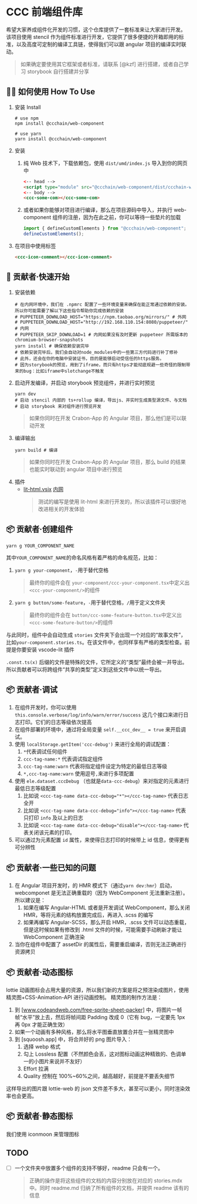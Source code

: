 # CCC 前端组件库

希望大家养成组件化开发的习惯，这个仓库提供了一套标准来让大家进行开发。
该项目使用 stencil 作为组件标准进行开发，它提供了很多便捷的开箱即用的标准，以及高度可定制的编译工具链，使得我们可以跟 angular 项目的编译实时联动。

> 如果确定要使用其它框架或者标准，请联系 [@kzf] 进行搭建，或者自己学习 storybook 自行搭建并分享

## 👩‍💻 如何使用 How To Use

1. 安装 Install

   ```shell
   # use npm
   npm install @ccchain/web-component

   # use yarn
   yarn install @ccchain/web-component
   ```

1. 安装

   1. 纯 Web 技术下，下载依赖包，使用 `dist/umd/index.js` 导入到你的网页中

      ```html
      <-- head -->
      <script type="module" src="@ccchain/web-component/dist/ccchain-web-component/ccchain-web-component.esm.js" />
      <-- body -->
      <ccc-some-com></ccc-some-com>
      ```

   1. 或者如果你能够对项目进行编译，那么在项目源码中导入，并执行 web-component 组件的注册，因为在此之前，你可以等待一些垫片的加载

      ```ts
      import { defineCustomElements } from "@ccchain/web-component";
      defineCustomElements();
      ```

1. 在项目中使用标签

   ```html
   <ccc-icon-comment></ccc-icon-comment>
   ```

## 🚀 贡献者·快速开始

1. 安装依赖
   ```shell
   # 在内网环境中，我们在 .npmrc 配置了一些环境变量来确保在能正常通过依赖的安装。所以你可能需要了解以下这些指令帮助你完成依赖的安装
   # PUPPETEER_DOWNLOAD_HOST="https://npm.taobao.org/mirrors/" # 外网
   # PUPPETEER_DOWNLOAD_HOST="http://192.168.110.154:8080/puppeteer/" # 内网
   # PUPPETEER_SKIP_DOWNLOAD=1 # 内网如果没有及时更新 puppeteer 所需版本的 chromium-browser-snapshots
   yarn install # 确保依赖安装完毕
   # 依赖安装完毕后，我们会自动对node_modules中的一些第三方代码进行补丁修补
   # 此外，还会在你的电脑中安装证书，目的是能够启动受信任的https服务。
   # 因为storybook的预览，用到了iframe，而只有https才能彻底规避一些奇怪的限制带来的bug：比如iframe中slotchange不触发
   ```
2. 启动开发编译，并启动 storybook 预览组件，并进行实时预览
   ```shell
   yarn dev
   # 启动 stencil 内部的 ts+rollup 编译，导出js、并实时生成类型源文件、与文档
   # 启动 storybook 来对组件进行预览开发
   ```
   > 如果你同时在开发 Crabon-App 的 Angular 项目，那么他们是可以联动开发
3. 编译输出
   ```shell
   yarn build # 编译
   ```
   > 如果你同时在开发 Crabon-App 的 Angular 项目，那么 build 的结果也能实时联动到 angular 项目中进行预览
4. 插件
   - [lit-html.vsix](https://marketplace.visualstudio.com/items?itemName=bierner.lit-html) [内网](http://192.168.110.154:8000/bierner.lit-html-1.11.1.vsix)
     > 测试的编写是使用 lit-html 来进行开发的，所以该插件可以很好地改进相关的开发体验

## 📦 贡献者·创建组件

```shell
yarn g YOUR_COMPONENT_NAME
```

其中`YOUR_COMPONENT_NAME`的命名风格有着严格的命名规范，比如：

1.  `yarn g your-component`，`-`用于替代空格
    > 最终你的组件会在 `your-component/ccc-your-component.tsx`中定义出`<ccc-your-component/>`的组件
1.  `yarn g button/some-feature`，`-`用于替代空格，`/`用于定义文件夹
    > 最终你的组件会在 `button/ccc-some-feature-button.tsx`中定义出`<ccc-some-feature-button/>`的组件

与此同时，组件中会自动生成 `stories` 文件夹下会出现一个对应的“故事文件”，比如`your-component.stories.ts`。在该文件中，也同样享有严格的类型检查。前提是你要安装 vscode-lit 插件

`.const.ts(x)` 后缀的文件是特殊的文件，它所定义的“类型”最终会被一并导出。所以贡献者可以将跨组件“共享的类型”定义到这些文件中以统一导出。

## 📦 贡献者·调试

1. 在组件开发时，你可以使用 `this.console.verbose/log/info/warn/error/success` 这几个接口来进行日志打印。它们的日志等级依次提高
1. 在组件部署的环境中，通过将全局变量 `self.__ccc_dev__ = true` 来开启调试。
1. 使用 `localStorage.getItem('ccc-debug')` 来进行全局的调试配置：
   1. `*`代表调试任何组件
   1. `ccc-tag-name:*` 代表调试指定组件
   1. `ccc-tag-name:warn` 代表将指定组件设定为特定的最低日志等级
   1. `*,ccc-tag-name:warn` 使用逗号`,`来进行多项配置
1. 使用 `ele.dataset.cccDebug` （也就是`data-ccc-debug`）来对指定的元素进行最低日志等级配置
   1. 比如说 `<ccc-tag-name data-ccc-debug="*"></ccc-tag-name>` 代表日志全开
   1. 比如说 `<ccc-tag-name data-ccc-debug="info"></ccc-tag-name>` 代表只打印 `info` 及以上的日志
   1. 比如说 `<ccc-tag-name data-ccc-debug="disable"></ccc-tag-name>` 代表关闭该元素的打印。
1. 可以通过为元素配置 `id` 属性，来使得日志打印的时候带上 id 信息，使得更有可分辨性

## 📦 贡献者·一些已知的问题

1. 在 Angular 项目开发时，的 HMR 模式下（通过`yarn dev:hmr`）启动，webcomponet 是无法正确重载的（因为 WebComponent 无法重新注册）。所以建议是：
   1. 如果在编写 Angular-HTML 或者是开发调试 WebComponent，那么关闭 HMR，等将元素的结构放置完成后，再进入 .scss 的编写
   1. 如果再编写 Angular-SCSS，那么开启 HMR，.scss 文件可以动态重载，但是这时候如果有修改到 .html 文件的时候，可能需要手动刷新才能让 WebComponent 正确渲染
1. 当你在组件中配置了 assetDir 的属性后，需要重启编译，否则无法正确进行资源拷贝

## 📦 贡献者·动态图标

lottie 动画图标会占用大量的资源，所以我们新的方案是将之预渲染成图片，使用精灵图+CSS-Animation-API 进行动画控制。
精灵图的制作方法是：

1.  到 [www.codeandweb.com/free-sprite-sheet-packer] 中，将图片一帧帧“水平”放上去，然后将帧间距 Padding 改成 0（它有 bug，一定要先 1px 再 0px 才能正确生效）
1.  如果一个动画有多种风格，那么将水平图垂直放置合并在一张精灵图中
1.  到 [squoosh.app] 中，将合并好的 png 图片导入：
    1.  选择 webp 格式
    1.  勾上 Lossless 配置（不然颜色会丢，这对图标动画这种精致的、色调单一的小图片来说并不友好）
    1.  Effort 拉满
    1.  Quality 控制在 100%~60%之间，越高越好，前提是不要丢失细节

这样导出的图片跟 lottie-web 的 json 文件差不多大，甚至可以更小，同时渲染效率也会更高。

## 📦 贡献者·静态图标

我们使用 iconmoon 来管理图标

## TODO

- [ ] 一个文件夹中放置多个组件的支持不够好，readme 只会有一个。
  > 正确的操作是将这些组件的文档的内容分别放在对应的 stories.mdx 中。同时 readme.md 归纳了所有组件的文档，并提供 readme 该有的信息
